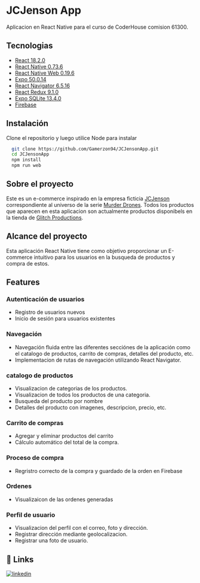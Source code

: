 
# JCJenson App

Aplicacion en React Native para el curso de CoderHouse comision 61300.


## Tecnologias

 - [React 18.2.0](https://react.dev/)
 - [React Native 0.73.6](https://reactnative.dev/)
 - [React Native Web 0.19.6](https://necolas.github.io/react-native-web/)
 - [Expo 50.0.14](https://expo.dev/)
 - [React Navigator 6.5.16](https://reactnavigation.org/)
 - [React Redux 9.1.0](https://react-redux.js.org/)
 - [Expo SQLite 13.4.0](https://docs.expo.dev/versions/latest/sdk/sqlite/)
 - [Firebase](https://firebase.google.com/)


## Instalación

Clone el repositorio y luego utilice Node para instalar

```bash
  git clone https://github.com/Gamerzon94/JCJensonApp.git
  cd JCJensonApp
  npm install
  npm run web
```
##  Sobre el proyecto
Este es un e-commerce inspirado en la empresa ficticia [JCJenson](https://murder-drones.fandom.com/wiki/JCJenson) correspondiente al universo de la serie [Murder Drones](https://murder-drones.fandom.com/wiki/Murder_Drones_Wiki). Todos los productos que aparecen en esta aplicacion son actualmente productos disponibels en la tienda de [Glitch Productions](https://glitchproductions.store/pages/murderdrones).

## Alcance del proyecto
Esta aplicación React Native tiene como objetivo proporcionar un E-commerce intuitivo para los usuarios en la busqueda de productos y compra de estos.

## Features

### Autenticación de usuarios
* Registro de usuarios nuevos
* Inicio de sesión para usuarios existentes

### Navegación
* Navegación fluida entre las diferentes secciónes de la aplicación como el catalogo de productos, carrito de compras, detalles del producto, etc.
* Implementacion de rutas de navegación utilizando React Navigator.

### catalogo de productos
* Visualizacion de categorias de los productos.
* Visualizacion de todos los productos de una categoria.
* Busqueda del producto por nombre
* Detalles del producto con imagenes, descripcion, precio, etc.

### Carrito de compras
* Agregar y eliminar productos del carrito
* Cálculo automático del total de la compra.

### Proceso de compra
* Regristro correcto de la compra y guardado de la orden en Firebase

### Ordenes
* Visualizaicon de las ordenes generadas

### Perfil de usuario
* Visualizacion del perfil con el correo, foto y dirección.
* Registrar dirección mediante geolocalizacion.
* Registrar una foto de usuario.

## 🔗 Links


[![linkedin](https://img.shields.io/badge/linkedin-0A66C2?style=for-the-badge&logo=linkedin&logoColor=white)](https://www.linkedin.com/in/adri%C3%A1n-humberto-g%C3%B3mez-anr%C3%ADquez-b6b601172/)
